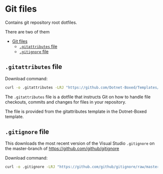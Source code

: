 # Git files

Contains git repository root dotfiles.

There are two of them

- [Git files](#git-files)
  - [`.gitattributes` file](#gitattributes-file)
  - [`.gitignore` file](#gitignore-file)

## `.gitattributes` file

Download command:

``` sh
curl -o .gitattributes -LRJ "https://github.com/Dotnet-Boxed/Templates/raw/main/Source/GitattributesTemplate/.gitattributes"
```

The `.gitattributes` file is a dotfile that instructs Git on how to handle file checkouts, commits and changes for files in your repository.

The file is provided from the gitattributes template in the Dotnet-Boxed template.

## `.gitignore` file

This downloads the most recent version of the Visual Studio `.gitignore` on the master-branch of https://github.com/github/gitignore

Download command:

``` sh
curl -o .gitignore -LRJ "https://github.com/github/gitignore/raw/master/VisualStudio.gitignore"
```

